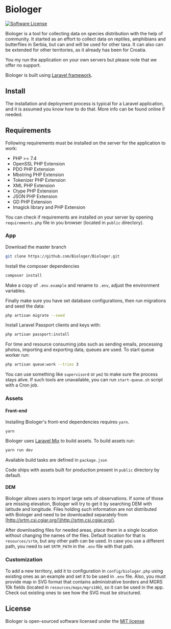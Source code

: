 # Biologer

[![Software License](https://img.shields.io/badge/license-MIT-brightgreen.svg?style=flat-square)](LICENSE)

Biologer is a tool for collecting data on species distribution with the help of community. It started as an effort to collect data on reptiles, amphibians and butterflies in Serbia, but can and will be used for other taxa. It can also can be extended for other territories, as it already has been for Croatia.

You my run the application on your own servers but please note that we offer no support.

Biologer is built using [Laravel framework](https://laravel.com).

## Install

The installation and deployment process is typical for a Laravel application, and it is assumed you know how to do that. More info can be found online if needed.

## Requirements

Following requirements must be installed on the server for the application to work:

- PHP >= 7.4
- OpenSSL PHP Extension
- PDO PHP Extension
- Mbstring PHP Extension
- Tokenizer PHP Extension
- XML PHP Extension
- Ctype PHP Extension
- JSON PHP Extension
- GD PHP Extension
- Imagick library and PHP Extension

You can check if requirements are installed on your server by opening `requirements.php` file in you browser (located in `public` directory).

### App

Download the master branch

```bash
git clone https://github.com/Biologer/Biologer.git
```

Install the composer dependencies

```bash
composer install
```

Make a copy of `.env.example` and rename to `.env`, adjust the environment variables.

Finally make sure you have set database configurations, then run migrations and seed the data:

```bash
php artisan migrate --seed
```

Install Laravel Passport clients and keys with:

```bash
php artisan passport:install
```

For time and resource consuming jobs such as sending emails, processing photos, importing and exporting data, queues are used. To start queue worker run:

```bash
php artisan queue:work --tries 3
```

You can use something like `supervisord` or `pm2` to make sure the process stays alive. If such tools are unavailable, you can run `start-queue.sh` script with a Cron job.

### Assets

#### Front-end

Installing Biologer's front-end dependencies requires `yarn`.

```
yarn
```

Biologer uses [Laravel Mix](https://laravel.com/docs/mix) to build assets.
To build assets run:

```bash
yarn run dev
```

Available build tasks are defined in `package.json`

Code ships with assets built for production present in `public` directory by default.

#### DEM

Biologer allows users to import large sets of observations. If some of those are missing elevation, Biologer will try to get it by searching DEM with latitude and longitude. Files holding such information are not distributed with Biologer and need to be downloaded separately from [http://srtm.csi.cgiar.org/](http://srtm.csi.cgiar.org/).

After downloading files for needed areas, place them in a single location without changing the names of the files. Default location for that is `resources/srtm`, but any other path can be used. In case you use a different path, you need to set `SRTM_PATH` in the `.env` file with that path.

### Customization

To add a new territory, add it to configuration in `config/biologer.php` using existing ones as an example and set it to be used in `.env` file. Also, you must provide map in SVG format that contains administrative borders and MGRS 10k fields (located in `resources/maps/mgrs10k`), so it can be used in the app. Check out existing ones to see how the SVG must be structured.

## License

Biologer is open-sourced software licensed under the [MIT license](http://opensource.org/licenses/MIT)
